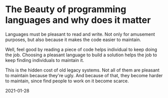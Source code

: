 # The Beauty of programming languages and why does it matter

Languages must be pleasant to read and write. Not only for amusement purposes,
but also because it makes the code easier to maintain.

Well, feel good by reading a piece of code helps individual to keep doing the
job. Choosing a pleasant language to build a solution helps the job to keep
finding individuals to maintain it.

This is the hidden cost of old legacy systems. Not all of them are pleasant to
maintain because they're ugly. And because of that, they become harder to
maintain, since find people to work on it become scarce.

2021-01-28
